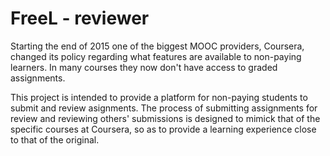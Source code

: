 # FreeL - reviewer

Starting the end of 2015 one of the biggest MOOC providers, Coursera, changed its policy regarding what features are available to non-paying learners. In many courses they now don't have access to graded assignments.

This project is intended to provide a platform for non-paying students to submit and review asignments. The process of submitting assignments for review and reviewing others' submissions is designed to mimick that of the specific courses at Coursera, so as to provide a learning experience close to that of the original.
